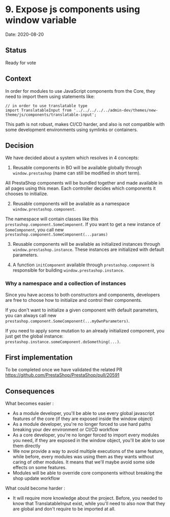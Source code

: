 # 9. Expose js components using window variable

Date: 2020-08-20

## Status

Ready for vote

## Context

In order for modules to use JavaScript components from the Core, they need to import them using statements like:

```
// in order to use translatable type
import TranslatableInput from '../../../../../admin-dev/themes/new-theme/js/components/translatable-input';
```

This path is not robust, makes CI/CD harder, and also is not compatible with some development environments using symlinks or containers.

## Decision

We have decided about a system which resolves in 4 concepts:

1. Reusable components in BO will be available globally through `window.prestashop` (name can still be modified in short term).

All PrestaShop components will be bundled together and made available in all pages using this mean. Each controller decides which components it chooses to initialize.

2. Reusable components will be available as a namespace `window.prestashop.component`.

The namespace will contain classes like this `prestashop.component.SomeComponent`. If you want to get a new instance of `SomeComponent`, you call new `prestashop.component.SomeComponent(...params)`

3. Reusable components will be available as initialized instances through `window.prestashop.instance`. These instances are initialized with default parameters.

4. A function `initComponent` available through `prestashop.component` is responsible for building `window.prestashop.instance`.

### Why a namespace and a collection of instances

Since you have access to both constructors and components, developers are free to choose how to initialize and control their components.

If you don't want to initialize a given component with default parameters, you can always call new `prestashop.component.SomeComponent(...myOwnParameters)`.

If you need to apply some mutation to an already initialized component, you just get the global instance: `prestashop.instance.someComponent.doSomething(...)`.


## First implementation

To be completed once we have validated the related PR https://github.com/PrestaShop/PrestaShop/pull/20591

## Consequences

What becomes easier :

- As a module developer, you'll be able to use every global javascript features of the core (if they are exposed inside the window object)
- As a module developer, you're no longer forced to use hard paths breaking your dev environment or CI/CD workflow
- As a core developer, you're no longer forced to import every modules you need, if they are exposed in the window object, you'll be able to use them directly
- We now provide a way to avoid multiple executions of the same feature, while before, every modules was using them as they wants without caring of other modules. It means that we'll maybe avoid some side effects on some features.
- Modules will be able to override core components without breaking the shop update workflow

What could become harder :

- It will require more knowledge about the project. Before, you needed to know that TranslatableInput exist, while you'll need to also now that they are global and don't require to be imported at all.
